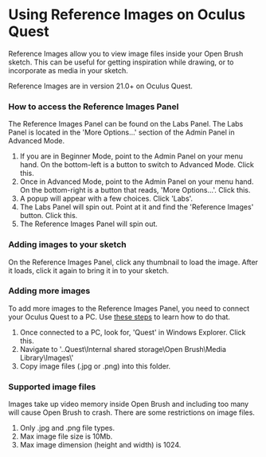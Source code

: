 # Using Reference Images on Oculus Quest

Reference Images allow you to view image files inside your Open Brush sketch. This can be useful for getting inspiration while drawing, or to incorporate as media in your sketch.

Reference Images are in version 21.0+ on Oculus Quest.

### **How to access the Reference Images Panel**

The Reference Images Panel can be found on the Labs Panel. The Labs Panel is located in the 'More Options...' section of the Admin Panel in Advanced Mode.

1. If you are in Beginner Mode, point to the Admin Panel on your menu hand. On the bottom-left is a button to switch to Advanced Mode. Click this.
2. Once in Advanced Mode, point to the Admin Panel on your menu hand. On the bottom-right is a button that reads, 'More Options...'. Click this.
3. A popup will appear with a few choices. Click 'Labs'.
4. The Labs Panel will spin out. Point at it and find the 'Reference Images' button. Click this.
5. The Reference Images Panel will spin out.

### **Adding images to your sketch**

On the Reference Images Panel, click any thumbnail to load the image. After it loads, click it again to bring it in to your sketch.

### **Adding more images**

To add more images to the Reference Images Panel, you need to connect your Oculus Quest to a PC. Use [these steps](https://support.oculus.com/855551644803876/#faq\_2255729571307786) to learn how to do that.

1. Once connected to a PC, look for, 'Quest' in Windows Explorer. Click this.
2. Navigate to '..Quest\Internal shared storage\Open Brush\Media Library\Images\\'
3. Copy image files (.jpg or .png) into this folder.

### **Supported image files**

Images take up video memory inside Open Brush and including too many will cause Open Brush to crash. There are some restrictions on image files.

1. Only .jpg and .png file types.
2. Max image file size is 10Mb.
3. Max image dimension (height and width) is 1024.

